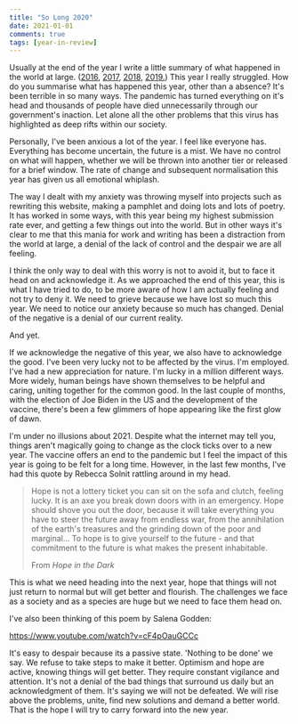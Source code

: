 ```yaml
---
title: "So Long 2020"
date: 2021-01-01
comments: true
tags: [year-in-review]
---
```


Usually at the end of the year I write a little summary of what happened in the world at large. ([2016](/2016-the-year-the-internet-took-over/), [2017](), [2018](https://www.davidralphlewis.co.uk/2018-in-review-a-poem/), [2019.](https://www.davidralphlewis.co.uk/2019-year-of-contradictions/)) This year I really struggled. How do you summarise what has happened this year, other than a absence? It's been terrible in so many ways. The pandemic has turned everything on it's head and thousands of people have died unnecessarily through our government's inaction. Let alone all the other problems that this virus has highlighted as deep rifts within our society.

Personally, I've been anxious a lot of the year. I feel like everyone has. Everything has become uncertain, the future is a mist. We have no control on what will happen, whether we will be thrown into another tier or released for a brief window. The rate of change and subsequent normalisation this year has given us all emotional whiplash.

The way I dealt with my anxiety was throwing myself into projects such as rewriting this website, making a pamphlet and doing lots and lots of poetry. It has worked in some ways, with this year being my highest submission rate ever, and getting a few things out into the world. But in other ways it's clear to me that this mania for work and writing has been a distraction from the world at large, a denial of the lack of control and the despair we are all feeling.

I think the only way to deal with this worry is not to avoid it, but to face it head on and acknowledge it. As we approached the end of this year, this is what I have tried to do, to be more aware of how I am actually feeling and not try to deny it. We need to grieve because we have lost so much this year. We need to notice our anxiety because so much has changed. Denial of the negative is a denial of our current reality.

And yet.

If we acknowledge the negative of this year, we also have to acknowledge the good. I've been very lucky not to be affected by the virus. I'm employed. I've had a new appreciation for nature. I'm lucky in a million different ways. More widely, human beings have shown themselves to be helpful and caring, uniting together for the common good. In the last couple of months, with the election of Joe Biden in the US and the development of the vaccine, there's been a few glimmers of hope appearing like the first glow of dawn.

I'm under no illusions about 2021. Despite what the internet may tell you, things aren't magically going to change as the clock ticks over to a new year. The vaccine offers an end to the pandemic but I feel the impact of this year is going to be felt for a long time. However, in the last few months, I've had this quote by Rebecca Solnit rattling around in my head.

> Hope is not a lottery ticket you can sit on the sofa and clutch, feeling lucky. It is an axe you break down doors with in an emergency. Hope should shove you out the door, because it will take everything you have to steer the future away from endless war, from the annihilation of the earth's treasures and the grinding down of the poor and marginal... To hope is to give yourself to the future - and that commitment to the future is what makes the present inhabitable.
>
> From *Hope in the Dark*

This is what we need heading into the next year, hope that things will not just return to normal but will get better and flourish. The challenges we face as a society and as a species are huge but we need to face them head on.

I've also been thinking of this poem by Salena Godden:

https://www.youtube.com/watch?v=cF4pOauGCCc

It's easy to despair because its a passive state. 'Nothing to be done' we say. We refuse to take steps to make it better. Optimism and hope are active, knowing things will get better. They require constant vigilance and attention. It's not a denial of the bad things that surround us daily but an acknowledgment of them. It's  saying we will not be defeated. We will rise above the problems, unite, find new solutions and demand a better world. That is the hope I will try to carry forward into the new year.
